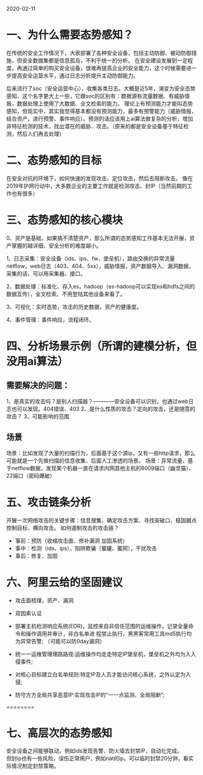 2020-02-11

# 一、为什么需要态势感知？
在传统的安全工作情况下，大家部署了各种安全设备，包括主动防御、被动防御措施，但安全数据集都是信息孤岛，不利于统一的分析。
在安全建设发展到一定程度，再通过简单的购买安全设备，很难再提高企业的安全能力，这个时候需要进一步提高安全运营水平，通过日志分析提升主动防御能力。

后来流行了soc（安全运营中心），收集各类日志。大概是近5年，演变为安全态势感知，这个名字更大上一些，它跟soc的区别有：数据源有流量数据、有威胁情报，数据处理上使用了大数据、全文检索的能力。
理论上有预测能力才能叫态势感知，但现实中，其实我觉得基本都没有预测能力，最多有预警能力（威胁情报，结合资产，进行预警、事件响应）。预测的话应该用上ai算法做复杂的分析，增加非特征检测的技术，找出潜在的威胁、攻击。（原来的都是安全设备基于特征检测，然后人们再去处理）

# 二、态势感知的目标
在安全对抗的环境下，如何快速的发现攻击、定位攻击，然后去阻断攻击。
像在2019年护网行动中，大多数企业的主要工作就是检测攻击、封IP（当然前期的工作也有很多）

# 三、态势感知的核心模块

0、资产是基础，如果搞不清楚资产，那么所谓的态势感知工作基本无法开展，资产掌握的越详细、安全分析的难度越小。

1、日志采集：安全设备（ids、ips、fw、堡垒机），路由交换的异常流量netflow，web日志（403、404、5xx），威胁情报，资产数据导入、漏洞数据，采集的话，可以用采集器、接口。

2、数据处理：标准化、存入es，hadoop（es-hadoop可以实现es和hdfs之间的数据互传），全文检索。不用登陆其他设备来看了。

3、可视化：实时态势，攻击的历史数据，资产的健康度。
 
4、事件管理：事件响应，流程闭环。

# 四、分析场景示例（所谓的建模分析，但没用ai算法）
## 需要解决的问题：
1、是真实的攻击吗？是别人扫描器？————安全设备可以识别，也通过web日志也可以发现。404错误、403
2、是什么性质的攻击？定向的攻击，还是随意的攻击？
3、可能影响的范围
## 场景
场景：比如发现了大量的扫描行为，后面基于这个源ip，又有一些http请求，那么可能就是一个先做扫描的信息收集、后面人工渗透的场景。
场景：异常流量，基于netflow数据，发现某个机器一直在请求内网其他主机的8009端口（幽灵猫）、22端口（密码爆破）

# 五、攻击链条分析

开展一次网络攻击的关键步骤：信息搜集、确定攻击方案、寻找突破口、稳固据点 控制目标、横向攻击。
如何遏制攻击的攻击链？
* 事前：预防（收缩攻击面、修补漏洞 加固系统）
* 事中：检测（ids、ips），陷阱欺骗（蜜罐、蜜网），干扰攻击
* 事后：修复、加固

# 六、阿里云给的坚固建议
* 攻击面梳理，资产、漏洞
* 双因素认证
* 部署主机检测响应系统(EDR)，监控来⾃非信任范围的运维操作，记录全量命令和操作调用并审计，⾮白名单进 程禁止执行，⿊黑客常⽤工具md5执⾏均为异常告警; （可能可以防0day漏洞）

* 统⼀一运维管理理路路径:运维操作均⾛走特定IP堡垒机，堡垒机之外均为⼊入侵事件; 

* 对核⼼目标建⽴白名单规则:特定IP及人员才能访问核⼼系统，之外认定为入侵; 

* 防守⽅方全局共享恶意IP:实现攻击IP的“⼀一点监测、全局阻断”; 

========
# 七、高层次的态势感知
安全设备之间能够联动，例如ids发现告警、防火墙去封禁IP，自动化完成。   
但封ip也有一些风险，误伤正常用户，例如nat的ip。可以临时封禁20分钟，看实际情况制定封禁策略。

